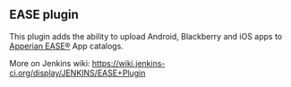 EASE plugin
-----------

This plugin adds the ability to upload Android, Blackberry and iOS apps
 to [Apperian EASE®](http://www.apperian.com/enterprise-mobility-solution/ease-platform/) App catalogs.

More on Jenkins wiki: https://wiki.jenkins-ci.org/display/JENKINS/EASE+Plugin

